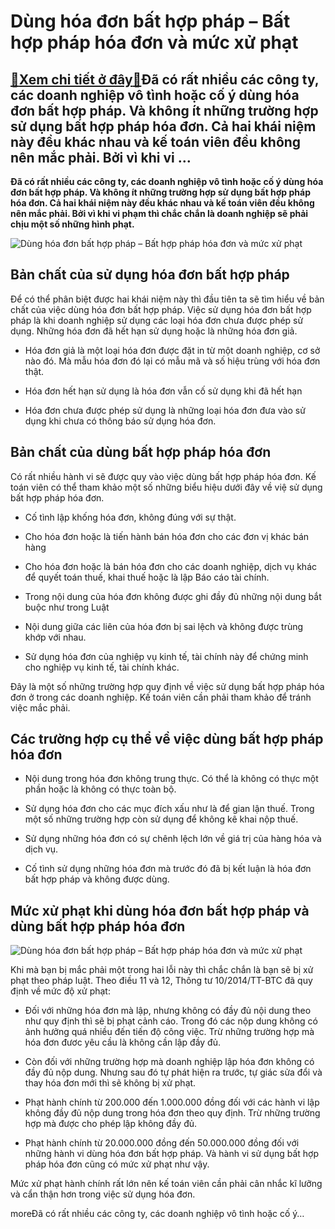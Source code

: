 Dùng hóa đơn bất hợp pháp – Bất hợp pháp hóa đơn và mức xử phạt
===============================================================

[:gift:Xem chi tiết ở đây:gift:](https://hddtvn.com/dung-hoa-don-bat-hop-phap-bat-hop-phap-hoa-don-va-muc-xu-phat/)Đã có rất nhiều các công ty, các doanh nghiệp vô tình hoặc cố ý dùng hóa đơn bất hợp pháp. Và không ít những trường hợp sử dụng bất hợp pháp hóa đơn. Cả hai khái niệm này đều khác nhau và kế toán viên đều không nên mắc phải. Bởi vì khi vi …
------------------------------------------------------------------------------------------------------------------------------------------------------------------------------------------------------------------------------------------------

**Đã có rất nhiều các công ty, các doanh nghiệp vô tình hoặc cố ý dùng hóa đơn bất hợp pháp. Và không ít những trường hợp sử dụng bất hợp pháp hóa đơn. Cả hai khái niệm này đều khác nhau và kế toán viên đều không nên mắc phải. Bởi vì khi vi phạm thì chắc chắn là doanh nghiệp sẽ phải chịu một số những hình phạt.**


![Dùng hóa đơn bất hợp pháp – Bất hợp pháp hóa đơn và mức xử phạt](https://hddtvn.com/wp-content/uploads/2021/01/9.jpg)


Bản chất của sử dụng hóa đơn bất hợp pháp
-----------------------------------------


Để có thể phân biệt được hai khái niệm này thì đầu tiên ta sẽ tìm hiểu về bản chất của việc dùng hóa đơn bất hợp pháp. Việc sử dụng hóa đơn bất hợp pháp là khi doanh nghiệp sử dụng các loại hóa đơn chưa được phép sử dụng. Những hóa đơn đã hết hạn sử dụng hoặc là những hóa đơn giả.




* Hóa đơn giả là một loại hóa đơn được đặt in từ một doanh nghiệp, cơ sở nào đó. Mà mẫu hóa đơn đó lại có mẫu mã và số hiệu trùng với hóa đơn thật.

* Hóa đơn hết hạn sử dụng là hóa đơn vẫn cố sử dụng khi đã hết hạn

* Hóa đơn chưa được phép sử dụng là những loại hóa đơn đưa vào sử dụng khi chưa có thông báo sử dụng hóa đơn.



Bản chất của dùng bất hợp pháp hóa đơn
--------------------------------------


Có rất nhiều hành vi sẽ được quy vào việc dùng bất hợp pháp hóa đơn. Kế toán viên có thể tham khảo một số những biểu hiệu dưới đây về việ sử dụng bất hợp pháp hóa đơn.




* Cố tình lập khống hóa đơn, không đúng với sự thật.

* Cho hóa đơn hoặc là tiến hành bán hóa đơn cho các đơn vị khác bán hàng

* Cho hóa đơn hoặc là bán hóa đơn cho các doanh nghiệp, dịch vụ khác để quyết toán thuế, khai thuế hoặc là lập Báo cáo tài chính.

* Trong nội dung của hóa đơn không được ghi đầy đủ những nội dung bắt buộc như trong Luật

* Nội dung giữa các liên của hóa đơn bị sai lệch và không được trùng khớp với nhau.

* Sử dụng hóa đơn của nghiệp vụ kinh tế, tài chính này để chứng minh cho nghiệp vụ kinh tế, tài chính khác.



Đây là một số những trường hợp quy định về việc sử dụng bất hợp pháp hóa đơn ở trong các doanh nghiệp. Kế toán viên cần phải tham khảo để tránh việc mắc phải.


Các trường hợp cụ thể về việc dùng bất hợp pháp hóa đơn
-------------------------------------------------------




* Nội dung trong hóa đơn không trung thực. Có thể là không có thực một phần hoặc là không có thực toàn bộ.

* Sử dụng hóa đơn cho các mục đích xấu như là để gian lận thuế. Trong một số những trường hợp còn sử dụng để không kê khai nộp thuế.

* Sử dụng những hóa đơn có sự chênh lệch lớn về giá trị của hàng hóa và dịch vụ.

* Cố tình sử dụng những hóa đơn mà trước đó đã bị kết luận là hóa đơn bất hợp pháp và không được dùng.



Mức xử phạt khi dùng hóa đơn bất hợp pháp và dùng bất hợp pháp hóa đơn
----------------------------------------------------------------------


![Dùng hóa đơn bất hợp pháp – Bất hợp pháp hóa đơn và mức xử phạt](https://hddtvn.com/wp-content/uploads/2021/01/hoa-don-2.jpg)


Khi mà bạn bị mắc phải một trong hai lỗi này thì chắc chắn là bạn sẽ bị xử phạt theo pháp luật. Theo điều 11 và 12, Thông tư 10/2014/TT-BTC đã quy định về mức độ xử phạt:




* Đối với những hóa đơn mà lập, nhưng không có đầy đủ nội dung theo như quy định thì sẽ bị phạt cảnh cáo. Trong đó các nộp dung không có ảnh hưởng quá nhiều đến tiến độ công việc. Trừ những trường hợp mà hóa đơn đươc yêu cầu là không cần lập đầy đủ.

* Còn đối với những trường hợp mà doanh nghiệp lập hóa đơn không có đầy đủ nộp dung. Nhưng sau đó tự phát hiện ra trước, tự giác sửa đổi và thay hóa đơn mới thì sẽ không bị xử phạt.

* Phạt hành chính từ 200.000 đến 1.000.000 đồng đối với các hành vi lập không đầy đủ nộp dung trong hóa đơn theo quy định. Trừ những trường hợp mà được cho phép lập không đầy đủ.

* Phạt hành chính từ 20.000.000 đồng đến 50.000.000 đồng đối với những hành vi dùng hóa đơn bất hợp pháp. Và hành vi sử dụng bất hợp pháp hóa đơn cũng có mức xử phạt như vậy.



Mức xử phạt hành chính rất lớn nên kế toán viên cần phải cân nhắc kĩ lưỡng và cẩn thận hơn trong việc sử dụng hóa đơn.



moreĐã có rất nhiều các công ty, các doanh nghiệp vô tình hoặc cố ý…

